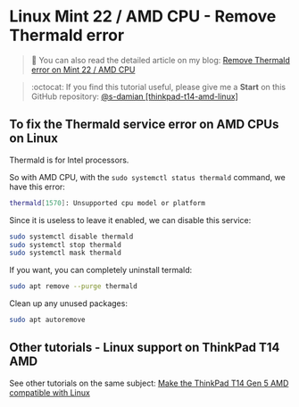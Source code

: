 # Linux Mint 22 / AMD CPU - Remove Thermald error

> 📝 You can also read the detailed article on my blog:
[Remove Thermald error on Mint 22 / AMD CPU](https://www.damian-freelance.com/blog/amd-cpu-fix-thermald-error-on-linux-mint)

> :octocat: If you find this tutorial useful, please give me a **Start** on this GitHub repository:
[@s-damian [thinkpad-t14-amd-linux]](https://github.com/s-damian/thinkpad-t14-gen-5-amd-linux)

## To fix the Thermald service error on AMD CPUs on Linux

Thermald is for Intel processors.

So with AMD CPU, with the `sudo systemctl status thermald` command, we have this error:

```bash
thermald[1570]: Unsupported cpu model or platform
```

Since it is useless to leave it enabled, we can disable this service:

```bash
sudo systemctl disable thermald
sudo systemctl stop thermald
sudo systemctl mask thermald
```

If you want, you can completely uninstall termald:

```bash
sudo apt remove --purge thermald
```

Clean up any unused packages:

```bash
sudo apt autoremove
```

## Other tutorials - Linux support on ThinkPad T14 AMD

See other tutorials on the same subject:
[Make the ThinkPad T14 Gen 5 AMD compatible with Linux](https://github.com/s-damian/thinkpad-t14-gen-5-amd-linux)